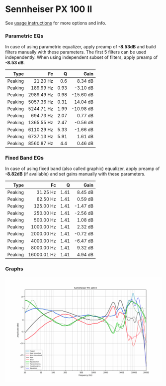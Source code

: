 # Sennheiser PX 100 II
See [usage instructions](https://github.com/jaakkopasanen/AutoEq#usage) for more options and info.

### Parametric EQs
In case of using parametric equalizer, apply preamp of **-8.53dB** and build filters manually
with these parameters. The first 5 filters can be used independently.
When using independent subset of filters, apply preamp of **-8.53 dB**.

| Type    | Fc         |    Q | Gain      |
|--------:|-----------:|-----:|----------:|
| Peaking | 21.20 Hz   | 0.6  | 8.34 dB   |
| Peaking | 189.99 Hz  | 0.93 | -3.10 dB  |
| Peaking | 2989.49 Hz | 0.98 | -15.60 dB |
| Peaking | 5057.36 Hz | 0.31 | 14.04 dB  |
| Peaking | 5244.71 Hz | 1.99 | -10.98 dB |
| Peaking | 694.73 Hz  | 2.07 | 0.77 dB   |
| Peaking | 1365.55 Hz | 2.47 | -0.56 dB  |
| Peaking | 6110.29 Hz | 5.33 | -1.66 dB  |
| Peaking | 6737.13 Hz | 5.91 | 1.61 dB   |
| Peaking | 8560.87 Hz | 4.4  | 0.46 dB   |

### Fixed Band EQs
In case of using fixed band (also called graphic) equalizer, apply preamp of **-8.82dB**
(if available) and set gains manually with these parameters.

| Type    | Fc          |    Q | Gain     |
|--------:|------------:|-----:|---------:|
| Peaking | 31.25 Hz    | 1.41 | 8.45 dB  |
| Peaking | 62.50 Hz    | 1.41 | 0.59 dB  |
| Peaking | 125.00 Hz   | 1.41 | -1.47 dB |
| Peaking | 250.00 Hz   | 1.41 | -2.56 dB |
| Peaking | 500.00 Hz   | 1.41 | 1.08 dB  |
| Peaking | 1000.00 Hz  | 1.41 | 2.32 dB  |
| Peaking | 2000.00 Hz  | 1.41 | -0.72 dB |
| Peaking | 4000.00 Hz  | 1.41 | -6.47 dB |
| Peaking | 8000.00 Hz  | 1.41 | 9.32 dB  |
| Peaking | 16000.01 Hz | 1.41 | 4.94 dB  |

### Graphs
![](./Sennheiser%20PX%20100%20II.png)